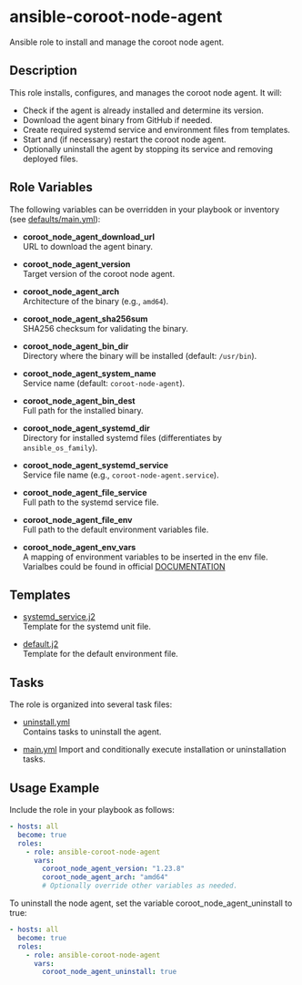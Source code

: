 # ansible-coroot-node-agent

Ansible role to install and manage the coroot node agent.

## Description

This role installs, configures, and manages the coroot node agent. It will:

- Check if the agent is already installed and determine its version.
- Download the agent binary from GitHub if needed.
- Create required systemd service and environment files from templates.
- Start and (if necessary) restart the coroot node agent.
- Optionally uninstall the agent by stopping its service and removing deployed files.

## Role Variables

The following variables can be overridden in your playbook or inventory (see [defaults/main.yml](ansible-coroot-node-agent/defaults/main.yml)):

- **coroot_node_agent_download_url**  
  URL to download the agent binary.

- **coroot_node_agent_version**  
  Target version of the coroot node agent.

- **coroot_node_agent_arch**  
  Architecture of the binary (e.g., `amd64`).

- **coroot_node_agent_sha256sum**  
  SHA256 checksum for validating the binary.

- **coroot_node_agent_bin_dir**  
  Directory where the binary will be installed (default: `/usr/bin`).

- **coroot_node_agent_system_name**  
  Service name (default: `coroot-node-agent`).

- **coroot_node_agent_bin_dest**  
  Full path for the installed binary.

- **coroot_node_agent_systemd_dir**  
  Directory for installed systemd files (differentiates by `ansible_os_family`).

- **coroot_node_agent_systemd_service**  
  Service file name (e.g., `coroot-node-agent.service`).

- **coroot_node_agent_file_service**  
  Full path to the systemd service file.

- **coroot_node_agent_file_env**  
  Full path to the default environment variables file.

- **coroot_node_agent_env_vars**  
  A mapping of environment variables to be inserted in the env file.
  Varialbes could be found in official [DOCUMENTATION](https://docs.coroot.com/configuration/configuration)

## Templates

- [systemd_service.j2](ansible-coroot-node-agent/systemd_service.j2)  
  Template for the systemd unit file.

- [default.j2](ansible-coroot-node-agent/default.j2)  
  Template for the default environment file.

## Tasks

The role is organized into several task files:

- [uninstall.yml](ansible-coroot-node-agent/tasks/uninstall.yml)  
  Contains tasks to uninstall the agent.

- [main.yml](ansible-coroot-node-agent/tasks/main.yml)
  Import and conditionally execute installation or uninstallation tasks.

## Usage Example

Include the role in your playbook as follows:

```yaml
- hosts: all
  become: true
  roles:
    - role: ansible-coroot-node-agent
      vars:
        coroot_node_agent_version: "1.23.8"
        coroot_node_agent_arch: "amd64"
        # Optionally override other variables as needed.
```

To uninstall the node agent, set the variable coroot_node_agent_uninstall to true:
```yaml
- hosts: all
  become: true
  roles:
    - role: ansible-coroot-node-agent
      vars:
        coroot_node_agent_uninstall: true
```
